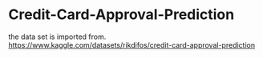 # Credit-Card-Approval-Prediction

the data set is imported from. https://www.kaggle.com/datasets/rikdifos/credit-card-approval-prediction
